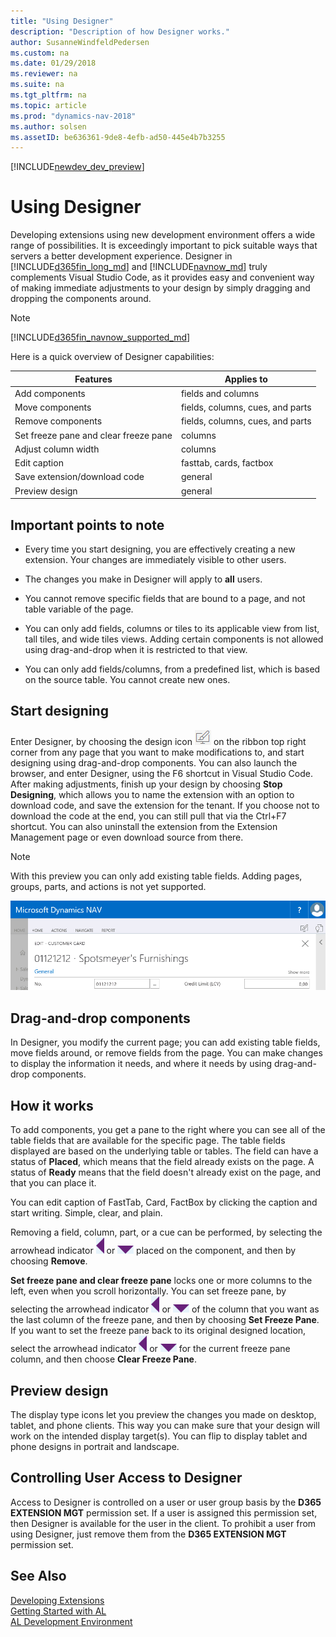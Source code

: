 ```yaml
---
title: "Using Designer"
description: "Description of how Designer works."
author: SusanneWindfeldPedersen
ms.custom: na
ms.date: 01/29/2018
ms.reviewer: na
ms.suite: na
ms.tgt_pltfrm: na
ms.topic: article
ms.prod: "dynamics-nav-2018"
ms.author: solsen
ms.assetID: be636361-9de8-4efb-ad50-445e4b7b3255
---
```


[!INCLUDE[newdev_dev_preview](includes/newdev_dev_preview.md)]

# Using Designer

Developing extensions using new development environment offers a wide range of possibilities. It is exceedingly important to pick suitable ways that servers a better development experience. Designer in [!INCLUDE[d365fin_long_md](includes/d365fin_long_md.md)] and [!INCLUDE[navnow_md](includes/navnow_md.md)] truly complements Visual Studio Code, as it provides easy and convenient way of making immediate adjustments to your design by simply dragging and dropping the components around.  

> [!NOTE]  
> [!INCLUDE[d365fin_navnow_supported_md](includes/d365fin_navnow_supported_md.md)]

Here is a quick overview of Designer capabilities: 

|Features                           |Applies to                       | 
|-----------------------------------|---------------------------------|
|Add components                     |fields and columns               |
|Move components                    |fields, columns, cues, and parts |
|Remove components                  |fields, columns, cues, and parts |
|Set freeze pane and clear freeze pane |columns                       |
|Adjust column width |columns                       |
|Edit caption                       |fasttab, cards, factbox          |
|Save extension/download code       |general                          |
|Preview design                     |general                          |


## Important points to note

- Every time you start designing, you are effectively creating a new extension. Your changes are immediately visible to other users.

- The changes you make in Designer will apply to **all** users.

- You cannot remove specific fields that are bound to a page, and not table variable of the page.

- You can only add fields, columns or tiles to its applicable view from list, tall tiles, and wide tiles views. Adding certain components is not allowed using drag-and-drop when it is restricted to that view.

- You can only add fields/columns, from a predefined list, which is based on the source table. You cannot create new ones.  

## Start designing

Enter Designer, by choosing the design icon ![design icon](media/design_icon.png) on the ribbon top right corner from any page that you want to make modifications to, and start designing using drag-and-drop components. You can also launch the browser, and enter Designer, using the F6 shortcut in Visual Studio Code. After making adjustments, finish up your design by choosing **Stop Designing**, which allows you to name the extension with an option to download code, and save the extension for the tenant. If you choose not to download the code at the end, you can still pull that via the Ctrl+F7 shortcut. You can also uninstall the extension from the Extension Management page or even download source from there. 

> [!NOTE]  
> With this preview you can only add existing table fields. Adding pages, groups, parts, and actions is not yet supported.

![Design](media/start-design.gif) 

## Drag-and-drop components

In Designer, you modify the current page; you can add existing table fields, move fields around, or remove fields from the page. You can make changes to display the information it needs, and where it needs by using drag-and-drop components. 

## How it works
To add components, you get a pane to the right where you can see all of the table fields that are available for the specific page. The table fields displayed are based on the underlying table or tables. The field can have a status of **Placed**, which means that the field already exists on the page. A status of **Ready** means that the field doesn't already exist on the page, and that you can place it. 

You can edit caption of FastTab, Card, FactBox by clicking the caption and start writing. Simple, clear, and plain.

Removing a field, column, part, or a cue can be performed, by selecting the arrowhead indicator ![arrowhead indicator left](media/designer_arrow_left.png) or ![arrowhead indicator down](media/designer_arrow_down.png) placed on the component, and then by choosing **Remove**. 

**Set freeze pane and clear freeze pane** locks one or more columns to the left, even when you scroll horizontally. You can set freeze pane, by selecting the arrowhead indicator ![arrowhead indicator left](media/designer_arrow_left.png) or ![arrowhead indicator down](media/designer_arrow_down.png) of the column that you want as the last column of the freeze pane, and then by choosing **Set Freeze Pane**. If you want to set the freeze pane back to its original designed location, select the arrowhead indicator ![arrowhead indicator left](media/designer_arrow_left.png) or ![arrowhead indicator down](media/designer_arrow_down.png) for the current freeze pane column, and then choose **Clear Freeze Pane**.

## Preview design

The display type icons let you preview the changes you made on desktop, tablet, and phone clients. This way you can make sure that your design will work on the intended display target(s). You can flip to display tablet and phone designs in portrait and landscape. 

## Controlling User Access to Designer
Access to Designer is controlled on a user or user group basis by the **D365 EXTENSION MGT** permission set. If a user is assigned this permission set, then Designer is available for the user in the client. To prohibit a user from using Designer, just remove them from the **D365 EXTENSION MGT** permission set.

## See Also
[Developing Extensions](devenv-dev-overview.md)  
[Getting Started with AL](devenv-get-started.md)  
[AL Development Environment](devenv-reference-overview.md)
